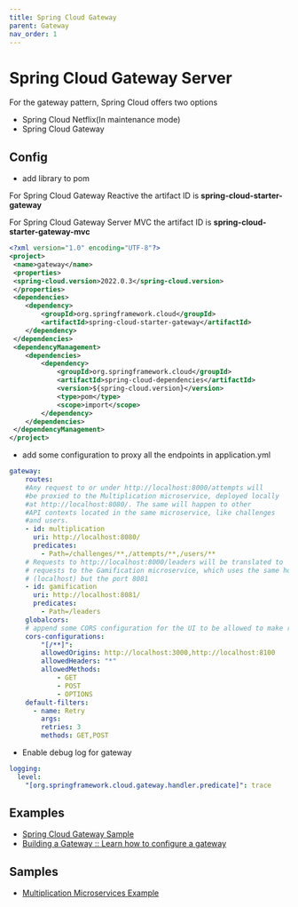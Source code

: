 ```yaml
---
title: Spring Cloud Gateway
parent: Gateway
nav_order: 1
---
```


# Spring Cloud Gateway Server
For the gateway pattern, Spring Cloud offers two options
* Spring Cloud Netflix(In maintenance mode)
* Spring Cloud Gateway
  
## Config

- add library to pom
  
For Spring Cloud Gateway Reactive the artifact ID is **spring-cloud-starter-gateway**

For Spring Cloud Gateway Server MVC the artifact ID is **spring-cloud-starter-gateway-mvc**
```xml
<?xml version="1.0" encoding="UTF-8"?>
<project>
 <name>gateway</name>
 <properties>
 <spring-cloud.version>2022.0.3</spring-cloud.version>
 </properties>
 <dependencies>
    <dependency>
        <groupId>org.springframework.cloud</groupId>
        <artifactId>spring-cloud-starter-gateway</artifactId>
    </dependency>
 </dependencies>
 <dependencyManagement>
    <dependencies>
        <dependency>
            <groupId>org.springframework.cloud</groupId>
            <artifactId>spring-cloud-dependencies</artifactId>
            <version>${spring-cloud.version}</version>
            <type>pom</type>
            <scope>import</scope>
        </dependency>
    </dependencies>
 </dependencyManagement>
</project>
```

- add some configuration to proxy all the endpoints in application.yml
  
```yml    
gateway:
    routes:
    #Any request to or under http://localhost:8000/attempts will
    #be proxied to the Multiplication microservice, deployed locally
    #at http://localhost:8080/. The same will happen to other
    #API contexts located in the same microservice, like challenges
    #and users.
    - id: multiplication
      uri: http://localhost:8080/
      predicates:
        - Path=/challenges/**,/attempts/**,/users/**
    # Requests to http://localhost:8000/leaders will be translated to 
    # requests to the Gamification microservice, which uses the same host 
    # (localhost) but the port 8081
    - id: gamification
      uri: http://localhost:8081/
      predicates:
        - Path=/leaders
    globalcors:
    # append some CORS configuration for the UI to be allowed to make requests from its origin
    cors-configurations:
        "[/**]":
        allowedOrigins: http://localhost:3000,http://localhost:8100
        allowedHeaders: "*"
        allowedMethods:
            - GET
            - POST
            - OPTIONS
    default-filters:
      - name: Retry
        args:
        retries: 3
        methods: GET,POST
```
- Enable debug log for gateway
  
```yml
logging:
  level:
    "[org.springframework.cloud.gateway.handler.predicate]": trace

```

## Examples
* [Spring Cloud Gateway Sample](https://github.com/spring-kb/spring-cloud-gateway-sample)
* [Building a Gateway :: Learn how to configure a gateway](https://github.com/spring-kb/spring-guide-building-gateway)

## Samples
* [Multiplication Microservices Example](https://github.com/books-java/Learn-Microservices-with-Spring-Boot-3)